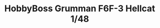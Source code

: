 ---
layout: product
title: "HobbyBoss Grumman F6F-3 Hellcat 1/48"
price: "2300" 
desc: "Maketa"
img_path: "/assets/img/80339.jpg"
brand: "N/A"
available: true
special_offer: false
new: false
soon: true
cat: "010000"
subcat: "013100"
subsubcat: "0N/A"
sifra: "80339"
popular: false
---